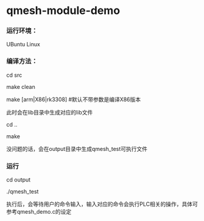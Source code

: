# qmesh-module-demo

### 运行环境：
  UBuntu Linux

### 编译方法：
  cd src
  
  make clean
  
  make [arm|X86|rk3308] #默认不带参数是编译X86版本
  
  此时会在lib目录中生成对应的lib文件
  
  cd ..
  
  make
  
  没问题的话，会在output目录中生成qmesh_test可执行文件
  

### 运行
  cd output
  
  ./qmesh_test
  
  执行后，会等待用户的命令输入，输入对应的命令会执行PLC相关的操作，具体可参考qmesh_demo.c的设定
  
  
